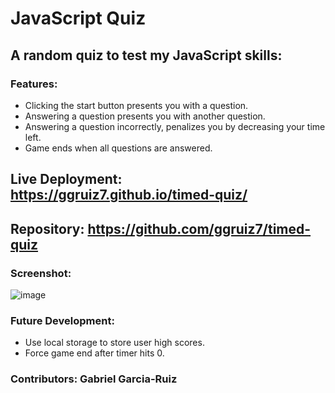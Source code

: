 # JavaScript Quiz

## A random quiz to test my JavaScript skills:

### Features:

- Clicking the start button presents you with a question.
- Answering a question presents you with another question.
- Answering a question incorrectly, penalizes you by decreasing your time left.
- Game ends when all questions are answered.

## Live Deployment: https://ggruiz7.github.io/timed-quiz/

## Repository: https://github.com/ggruiz7/timed-quiz

### Screenshot:

![image](https://github.com/ggruiz7/timed-quiz/blob/main/assets/images/timed-quiz.jpg)

### Future Development:

- Use local storage to store user high scores.
- Force game end after timer hits 0.

### Contributors: Gabriel Garcia-Ruiz
